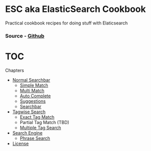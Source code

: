# ESC aka ElasticSearch Cookbook

Practical cookbook recipes for doing stuff with Elaticsearch

### Source - [Github](https://github.com/appbaseio/esc)

# TOC

Chapters

* [Normal Searchbar](/searchbar/introduction.md)
  * [Simple Match](/searchbar/simple-match.md)
  * [Multi Match](/searchbar/multi-match.md)
  * [Auto Complete](/searchbar/auto-complete.md)
  * [Suggestions](/searchbar/suggestions.md)
  * [Searchbar](/searchbar/searchbar.md)
* [Tagwise Search](/tagwise-search/introduction.md)
  * [Exact Tag Match](/tagwise-search/exact-match.md)
  * Partial Tag Match \(TBD\)
  * [Multiple Tag Search](/tagwise-search/arrays.md)
* [Search Engine](/phrase-search/introduction.md)
  * [Phrase Search](/phrase-search/phrase_match.md)
* [License](license.md)







